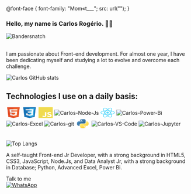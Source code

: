 @font-face {
  font-family: "Mom«t___";
  src: url("");
}

### Hello, my name is Carlos Rogério. 🤙🏼
<div>
  <img  height="200" width="400" src="https://www.numerama.com/content/uploads/2018/12/noz.gif" alt="Bandersnatch">
</div>
</br>

I am passionate about Front-end development. For almost one year, I have been dedicating myself and studying a lot to evolve and overcome each challenge.


![Carlos GitHub stats](https://github-readme-stats.vercel.app/api?username=0pripyat92&show_icons=true&theme=dark)

## Technologies I use on a daily basis:

<div>
  <img class"img" align="center" alt="Carlos-HTML" height="30" width="40" src="https://raw.githubusercontent.com/devicons/devicon/master/icons/html5/html5-original.svg">
  <img align="center" alt="Carlos-CSS" height="30" width="40" src="https://raw.githubusercontent.com/devicons/devicon/master/icons/css3/css3-original.svg">
  <img align="center" alt="Carlos-Js" height="30" width="40" src="https://raw.githubusercontent.com/devicons/devicon/master/icons/javascript/javascript-plain.svg">
  <img align="center" alt="Carlos-Node-Js" height="30" width="40" src="https://pluspng.com/img-png/nodejs-png--400.png">

  <img align="center" alt="Carlos-React" height="30" width="40" src="https://raw.githubusercontent.com/devicons/devicon/master/icons/react/react-original.svg">
  <img align="center" alt="Carlos-Power-Bi" height="30" width="40" src="https://www.tekenable.ie/wp-content/uploads/2019/09/PowerBI-Icon-Transparent.png">
  <img align="center" alt="Carlos-Excel"   height="30" width="40" src="https://www.clipartkey.com/mpngs/m/134-1345308_microsoft-excel-computer-icons-microsoft-office-clip-transparent.png">
  <img align="center" alt="Carlos-git"   height="30" width="40" src="https://www.icmanage.com/wp-content/uploads/2018/03/Git-logo2.png">
  <img align="center" alt="Carlos-Python" height="30" width="40" src="https://raw.githubusercontent.com/devicons/devicon/master/icons/python/python-original.svg">
  <img align="center" alt="Carlos-VS-Code" height="30" width="40"src="https://img.icons8.com/fluent/48/000000/visual-studio-code-2019.png">
  <img align="center" alt="Carlos-Jupyter"   height="30" width="40" src="https://creazilla-store.fra1.digitaloceanspaces.com/icons/3201658/jupyter-icon-md.png">

  </div><br>

  
![Top Langs](https://github-readme-stats.vercel.app/api/top-langs/?username=0pripyat92&hide_progress=true)


A self-taught Front-end Jr Developer, with a strong background in HTML5, CSS3, JavaScript, Node.Js, and Data Analyst Jr, with a strong background in Database; Python, Advanced Excel, Power Bi.

Talk to me <br>
[![WhatsApp](	https://img.shields.io/badge/WhatsApp-25D366?style=for-the-badge&logo=whatsapp&logoColor=white)](https://api.whatsapp.com/send?phone=5511991033223)

